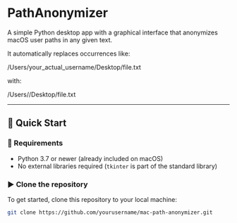 # PathAnonymizer


A simple Python desktop app with a graphical interface that anonymizes macOS user paths in any given text.

It automatically replaces occurrences like:

/Users/your_actual_username/Desktop/file.txt


with:

/Users/<yourname>/Desktop/file.txt


---

## 🚀 Quick Start

### 🔧 Requirements

- Python 3.7 or newer (already included on macOS)
- No external libraries required (`tkinter` is part of the standard library)

### ▶️ Clone the repository

To get started, clone this repository to your local machine:

```bash
git clone https://github.com/yourusername/mac-path-anonymizer.git
